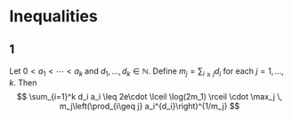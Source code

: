 # Inequalities

## 1
Let $0<a_1<\cdots < a_k$ and $d_1,\dots,d_k\in\mathbb{N}$. Define $m_j=\sum_{i\geq j} d_i$ for each $j=1,\dots,k$. Then
$$
    \sum_{i=1}^k d_i a_i \leq 2e\cdot \lceil \log(2m_1) \rceil \cdot \max_j \, m_j\left(\prod_{i\geq j} a_i^{d_i}\right)^{1/m_j}
$$
